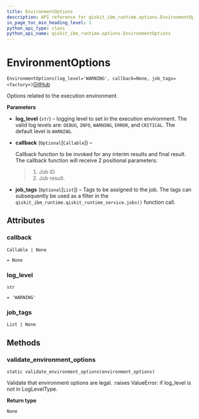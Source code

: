 ```yaml
---
title: EnvironmentOptions
description: API reference for qiskit_ibm_runtime.options.EnvironmentOptions
in_page_toc_min_heading_level: 1
python_api_type: class
python_api_name: qiskit_ibm_runtime.options.EnvironmentOptions
---
```


# EnvironmentOptions

<span id="qiskit_ibm_runtime.options.EnvironmentOptions" />

`EnvironmentOptions(log_level='WARNING', callback=None, job_tags=<factory>)`[GitHub](https://github.com/qiskit/qiskit-ibm-runtime/tree/stable/0.14/qiskit_ibm_runtime/options/environment_options.py "view source code")

Options related to the execution environment.

**Parameters**

*   **log\_level** (`str`) – logging level to set in the execution environment. The valid log levels are: `DEBUG`, `INFO`, `WARNING`, `ERROR`, and `CRITICAL`. The default level is `WARNING`.

*   **callback** (`Optional`\[`Callable`]) –

    Callback function to be invoked for any interim results and final result. The callback function will receive 2 positional parameters:

    > 1.  Job ID
    > 2.  Job result.

*   **job\_tags** (`Optional`\[`List`]) – Tags to be assigned to the job. The tags can subsequently be used as a filter in the `qiskit_ibm_runtime.qiskit_runtime_service.jobs()` function call.

## Attributes

<span id="qiskit_ibm_runtime.options.EnvironmentOptions.callback" />

### callback

`Callable | None`

`= None`

<span id="qiskit_ibm_runtime.options.EnvironmentOptions.log_level" />

### log\_level

`str`

`= 'WARNING'`

<span id="qiskit_ibm_runtime.options.EnvironmentOptions.job_tags" />

### job\_tags

`List | None`

## Methods

### validate\_environment\_options

<span id="qiskit_ibm_runtime.options.EnvironmentOptions.validate_environment_options" />

`static validate_environment_options(environment_options)`

Validate that environment options are legal. :raises ValueError: if log\_level is not in LogLevelType.

**Return type**

`None`

